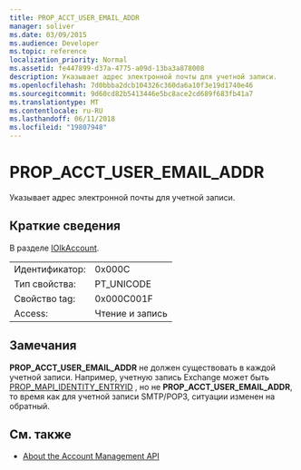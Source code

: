 ```yaml
---
title: PROP_ACCT_USER_EMAIL_ADDR
manager: soliver
ms.date: 03/09/2015
ms.audience: Developer
ms.topic: reference
localization_priority: Normal
ms.assetid: fe447899-d37a-4775-a09d-13ba3a878008
description: Указывает адрес электронной почты для учетной записи.
ms.openlocfilehash: 7d0bbba2dcb104326c360da6a10f3e19d1740e46
ms.sourcegitcommit: 9d60cd82b5413446e5bc8ace2cd689f683fb41a7
ms.translationtype: MT
ms.contentlocale: ru-RU
ms.lasthandoff: 06/11/2018
ms.locfileid: "19807948"
---
```

# <a name="propacctuseremailaddr"></a>PROP_ACCT_USER_EMAIL_ADDR

Указывает адрес электронной почты для учетной записи.
  
## <a name="quick-info"></a>Краткие сведения

В разделе [IOlkAccount](iolkaccount.md).
  
|||
|:-----|:-----|
|Идентификатор:  <br/> |0x000C  <br/> |
|Тип свойства:  <br/> |PT_UNICODE  <br/> |
|Свойство tag:  <br/> |0x000C001F  <br/> |
|Access:  <br/> |Чтение и запись  <br/> |
   
## <a name="remarks"></a>Замечания

 **PROP_ACCT_USER_EMAIL_ADDR** не должен существовать в каждой учетной записи. Например, учетную запись Exchange может быть [PROP_MAPI_IDENTITY_ENTRYID](prop_mapi_identity_entryid.md) , но не **PROP_ACCT_USER_EMAIL_ADDR**, то время как для учетной записи SMTP/POP3, ситуации изменен на обратный.
  
## <a name="see-also"></a>См. также

- [About the Account Management API](about-the-account-management-api.md)


